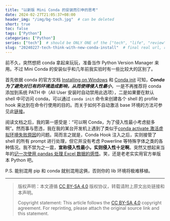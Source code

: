 ```yaml
---
title: "以新版 Mini Conda 的安装而引申的思考"
date: 2024-02-27T21:05:37+08:00
header_img: "/img/bg-tech.jpg"  # can be deleted
short: true
toc: false
tags: ["Python"]
categories: ["Python"]
series: ["tech"]  # should be ONLY ONE of the ["tech", "life", "review"]
slug: "20240227-tech-think-with-new-conda-install"  # final real url, recommend: start by date, follow lower case words with hyphen splitter. E.g., `20230316-text-title`
---
```


前不久，突然想把 conda 拿起来玩玩，准备当作 Python Version Manager 来用。不过 Mini Conda 的安装似乎和几年前我实验时有一些比较大的区别了。

首先依据 conda 的官方文档 [Installing on Windows](https://docs.conda.io/projects/conda/en/latest/user-guide/install/windows.html) 和 [Conda init](https://docs.conda.io/projects/conda/en/latest/user-guide/tasks/manage-environments.html#conda-init) 可知，***Conda 为了避免对已有的环境造成影响，从而使得侵入性最小***，一是不再推荐将 conda 添加到系统 PATH 中（All User 安装时自动禁用此选项），二是如果要在默认 shell 中可访问 conda，可以通过 `conda init` 命令来创建各个 shell 的 profile hook 来达到在命令行使用的目的。而关于如何不自动激活 base 环境的方法可参见此[链接](https://stackoverflow.com/questions/54429210/how-do-i-prevent-conda-from-activating-the-base-environment-by-default)。

阅读文档之后，我的第一感受是：“可以啊 Conda，为了侵入性最小考虑挺多啊”。然而事与愿违，我在我的某台开发机上遇到了类似于[conda activate 激活虚拟环境失败原因](https://github.com/ZutJoe/blog/issues/4)的问题。简而言之就是，Conda Hook 注入之后，实则接管了 shell 的所有 prompt 进行处理，但它并没有考虑 Powerline 等特殊字体之类的各种情况。我不禁为之一震，**宣称侵入性最小，实则侵入性十足啊**。突然又想起来当年的[记一次使用 pandas 处理 Excel 数据的感悟](/posts/20201227-tech-meme-pandas/)。笑，还是老老实实用官方单版本 Python 吧。

P.S. 能别混用 pip 和 conda 就别混用这俩，否则你的 lib 环境将极难移植。

---

> 版权声明：本文遵循 [CC BY-SA 4.0](https://creativecommons.org/licenses/by-sa/4.0/deed.zh) 版权协议，转载请附上原文出处链接和本声明。
>
> Copyright statement: This article follows the [CC BY-SA 4.0](https://creativecommons.org/licenses/by-sa/4.0/deed.en) copyright agreement. For reprinting, please attach the original source link and this statement.

